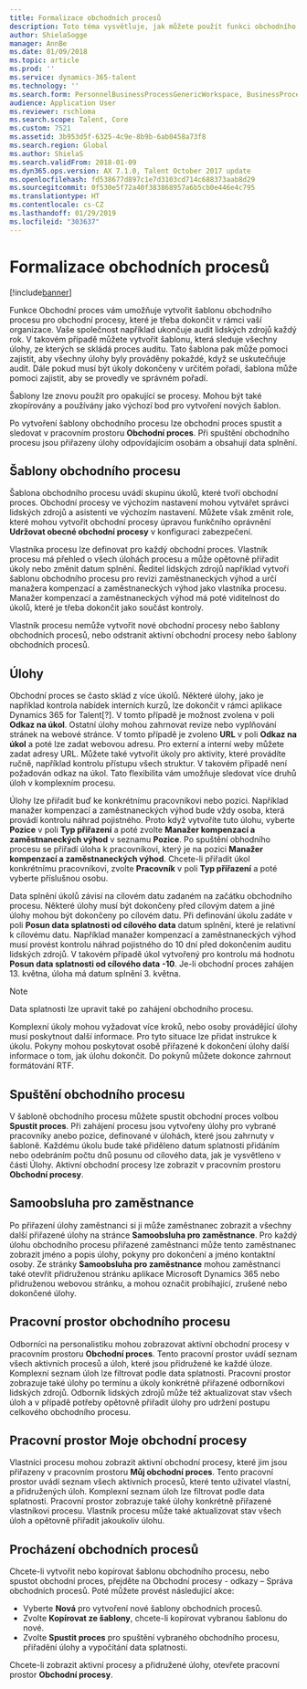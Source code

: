 ```yaml
---
title: Formalizace obchodních procesů
description: Toto téma vysvětluje, jak můžete použít funkci obchodního procesu k vytvoření šablony obchodního procesu pro procesy, které je třeba dokončit v rámci vaší organizace.
author: ShielaSogge
manager: AnnBe
ms.date: 01/09/2018
ms.topic: article
ms.prod: ''
ms.service: dynamics-365-talent
ms.technology: ''
ms.search.form: PersonnelBusinessProcessGenericWorkspace, BusinessProcessGenericTemplateListpage, BusinessProcessGenericMyTemplates, BusinessProcessGroupAssignment
audience: Application User
ms.reviewer: rschloma
ms.search.scope: Talent, Core
ms.custom: 7521
ms.assetid: 3b953d5f-6325-4c9e-8b9b-6ab0458a73f8
ms.search.region: Global
ms.author: ShielaS
ms.search.validFrom: 2018-01-09
ms.dyn365.ops.version: AX 7.1.0, Talent October 2017 update
ms.openlocfilehash: fd538677d897c1e7d3103cd714c688373aab8d29
ms.sourcegitcommit: 0f530e5f72a40f383868957a6b5cb0e446e4c795
ms.translationtype: HT
ms.contentlocale: cs-CZ
ms.lasthandoff: 01/29/2019
ms.locfileid: "303637"
---
```

# <a name="formalize-business-processes"></a>Formalizace obchodních procesů

[!include[banner](includes/banner.md)]

Funkce Obchodní proces vám umožňuje vytvořit šablonu obchodního procesu pro obchodní procesy, které je třeba dokončit v rámci vaší organizace. Vaše společnost například ukončuje audit lidských zdrojů každý rok. V takovém případě můžete vytvořit šablonu, která sleduje všechny úlohy, ze kterých se skládá proces auditu. Tato šablona pak může pomoci zajistit, aby všechny úlohy byly prováděny pokaždé, když se uskutečňuje audit. Dále pokud musí být úkoly dokončeny v určitém pořadí, šablona může pomoci zajistit, aby se provedly ve správném pořadí.

Šablony lze znovu použít pro opakující se procesy. Mohou být také zkopírovány a používány jako výchozí bod pro vytvoření nových šablon.

Po vytvoření šablony obchodního procesu lze obchodní proces spustit a sledovat v pracovním prostoru **Obchodní proces**. Při spuštění obchodního procesu jsou přiřazeny úlohy odpovídajícím osobám a obsahují data splnění.

## <a name="business-process-templates"></a>Šablony obchodního procesu
Šablona obchodního procesu uvádí skupinu úkolů, které tvoří obchodní proces. Obchodní procesy ve výchozím nastavení mohou vytvářet správci lidských zdrojů a asistenti ve výchozím nastavení. Můžete však změnit role, které mohou vytvořit obchodní procesy úpravou funkčního oprávnění **Udržovat obecné obchodní procesy** v konfiguraci zabezpečení.

Vlastníka procesu lze definovat pro každý obchodní proces. Vlastník procesu má přehled o všech úlohách procesu a může opětovně přiřadit úkoly nebo změnit datum splnění. Ředitel lidských zdrojů například vytvoří šablonu obchodního procesu pro revizi zaměstnaneckých výhod a určí manažera kompenzací a zaměstnaneckých výhod jako vlastníka procesu. Manažer kompenzací a zaměstnaneckých výhod má poté viditelnost do úkolů, které je třeba dokončit jako součást kontroly.

Vlastník procesu nemůže vytvořit nové obchodní procesy nebo šablony obchodních procesů, nebo odstranit aktivní obchodní procesy nebo šablony obchodních procesů.

## <a name="tasks"></a>Úlohy
Obchodní proces se často sklád z více úkolů. Některé úlohy, jako je například kontrola nabídek interních kurzů, lze dokončit v rámci aplikace Dynamics 365 for Talent[?]. V tomto případě je možnost zvolena v poli **Odkaz na úkol**. Ostatní úlohy mohou zahrnovat revize nebo vyplňování stránek na webové stránce. V tomto případě je zvoleno **URL** v poli **Odkaz na úkol** a poté lze zadat webovou adresu. Pro externí a interní weby můžete zadat adresy URL. Můžete také vytvořit úkoly pro aktivity, které provádíte ručně, například kontrolu přístupu všech struktur. V takovém případě není požadován odkaz na úkol. Tato flexibilita vám umožňuje sledovat více druhů úloh v komplexním procesu.

Úlohy lze přiřadit buď ke konkrétnímu pracovníkovi nebo pozici. Například manažer kompenzací a zaměstnaneckých výhod bude vždy osoba, která provádí kontrolu náhrad pojistného. Proto když vytvoříte tuto úlohu, vyberte **Pozice** v poli **Typ přiřazení** a poté zvolte **Manažer kompenzací a zaměstnaneckých výhod** v seznamu **Pozice**. Po spuštění obhodního procesu se přiřadí úloha k pracovníkovi, který je na pozici **Manažer kompenzací a zaměstnaneckých výhod**. Chcete-li přiřadit úkol konkrétnímu pracovníkovi, zvolte **Pracovník** v poli **Typ přiřazení** a poté vyberte příslušnou osobu.

Data splnění úkolů závisí na cílovém datu zadaném na začátku obchodního procesu. Některé úlohy musí být dokončeny před cílovým datem a jiné úlohy mohou být dokončeny po cílovém datu. Při definování úkolu zadáte v poli **Posun data splatnosti od cílového data** datum splnění, které je relativní k cílovému datu. Například manažer kompenzací a zaměstnaneckých výhod musí provést kontrolu náhrad pojistného do 10 dní před dokončením auditu lidských zdrojů. V takovém případě úkol vytvořený pro kontrolu má hodnotu **Posun data splatnosti od cílového data** **-10**. Je-li obchodní proces zahájen 13. května, úloha má datum splnění 3. května.

> [!NOTE]
> Data splatnosti lze upravit také po zahájení obchodního procesu.

Komplexní úkoly mohou vyžadovat více kroků, nebo osoby provádějící úlohy musí poskytnout další informace. Pro tyto situace lze přidat instrukce k úkolu. Pokyny mohou poskytovat osobě přiřazené k dokončení úlohy další informace o tom, jak úlohu dokončit. Do pokynů můžete dokonce zahrnout formátování RTF.

## <a name="starting-a-business-process"></a>Spuštění obchodního procesu
V šabloně obchodního procesu můžete spustit obchodní proces volbou **Spustit proces**. Při zahájení procesu jsou vytvořeny úlohy pro vybrané pracovníky anebo pozice, definované v úlohách, které jsou zahrnuty v šabloně. Každému úkolu bude také přiděleno datum splatnosti přidáním nebo odebráním počtu dnů posunu od cílového data, jak je vysvětleno v části Úlohy. Aktivní obchodní procesy lze zobrazit v pracovním prostoru **Obchodní procesy**.

## <a name="employee-self-service"></a>Samoobsluha pro zaměstnance
Po přiřazení úlohy zaměstnanci si ji může zaměstnanec zobrazit a všechny další přiřazené úlohy na stránce **Samoobsluha pro zaměstnance**. Pro každý úlohu obchodního procesu přiřazené zaměstnanci může tento zaměstnanec zobrazit jméno a popis úlohy, pokyny pro dokončení a jméno kontaktní osoby. Ze stránky **Samoobsluha pro zaměstnance** mohou zaměstnanci také otevřít přidruženou stránku aplikace Microsoft Dynamics 365 nebo přidruženou webovou stránku, a mohou označit probíhající, zrušené nebo dokončené úlohy.

## <a name="business-process-workspace"></a>Pracovní prostor obchodního procesu
Odborníci na personalistiku mohou zobrazovat aktivní obchodní procesy v pracovním prostoru **Obchodní proces**. Tento pracovní prostor uvádí seznam všech aktivních procesů a úloh, které jsou přidružené ke každé úloze. Komplexní seznam úloh lze filtrovat podle data splatnosti. Pracovní prostor zobrazuje také úlohy po termínu a úkoly konkrétně přiřazené odborníkovi lidských zdrojů. Odborník lidských zdrojů může též aktualizovat stav všech úloh a v případě potřeby opětovně přiřadit úlohy pro udržení postupu celkového obchodního procesu.

## <a name="my-business-processes-workspace"></a>Pracovní prostor Moje obchodní procesy
Vlastníci procesu mohou zobrazit aktivní obchodní procesy, které jim jsou přiřazeny v pracovním prostoru **Můj obchodní proces**. Tento pracovní prostor uvádí seznam všech aktivních procesů, které tento uživatel vlastní, a přidružených úloh. Komplexní seznam úloh lze filtrovat podle data splatnosti. Pracovní prostor zobrazuje také úlohy konkrétně přiřazené vlastníkovi procesu. Vlastník procesu může také aktualizovat stav všech úloh a opětovně přiřadit jakoukoliv úlohu.

## <a name="navigating-business-processes"></a>Procházení obchodních procesů
Chcete-li vytvořit nebo kopírovat šablonu obchodního procesu, nebo spustot obchodní proces, přejděte na Obchodní procesy - odkazy – Správa obchodních procesů. Poté můžete provést následující akce:

- Vyberte **Nová** pro vytvoření nové šablony obchodních procesů.
- Zvolte **Kopírovat ze šablony**, chcete-li kopírovat vybranou šablonu do nové.
- Zvolte **Spustit proces** pro spuštění vybraného obchodního procesu, přiřadění úlohy a vypočítání data splatnosti.

Chcete-li zobrazit aktivní procesy a přidružené úlohy, otevřete pracovní prostor **Obchodní procesy**.

